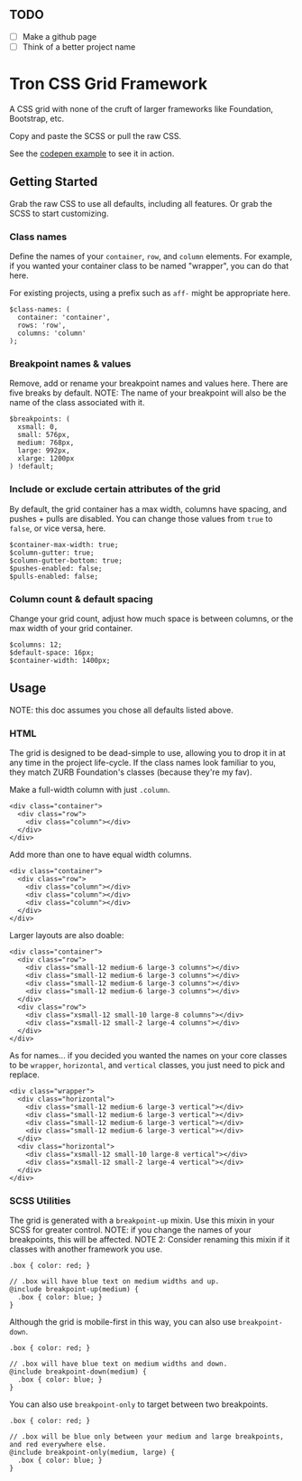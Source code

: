 ## TODO
- [ ] Make a github page
- [ ] Think of a better project name

# Tron CSS Grid Framework
A CSS grid with none of the cruft of larger frameworks like Foundation, Bootstrap, etc.

Copy and paste the SCSS or pull the raw CSS.

See the [codepen example](https://codepen.io/geotrev/pen/PWEYaB) to see it in action.

## Getting Started

Grab the raw CSS to use all defaults, including all features. Or grab the SCSS to start customizing.

### Class names

Define the names of your `container`, `row`, and `column` elements. For example, if you wanted your container class to be named "wrapper", you can do that here.

For existing projects, using a prefix such as `aff-` might be appropriate here.

```shell
$class-names: (
  container: 'container', 
  rows: 'row', 
  columns: 'column'
);
```

### Breakpoint names & values

Remove, add or rename your breakpoint names and values here. There are five breaks by default. NOTE: The name of your breakpoint will also be the name of the class associated with it.

```shell
$breakpoints: (
  xsmall: 0,
  small: 576px,
  medium: 768px,
  large: 992px,
  xlarge: 1200px
) !default;
```

### Include or exclude certain attributes of the grid

By default, the grid container has a max width, columns have spacing, and pushes + pulls are disabled. You can change those values from `true` to `false`, or vice versa, here.

```shell
$container-max-width: true;
$column-gutter: true;
$column-gutter-bottom: true;
$pushes-enabled: false;
$pulls-enabled: false;
```

### Column count & default spacing

Change your grid count, adjust how much space is between columns, or the max width of your grid container. 

```shell
$columns: 12;
$default-space: 16px;
$container-width: 1400px;
```

## Usage

NOTE: this doc assumes you chose all defaults listed above.

### HTML

The grid is designed to be dead-simple to use, allowing you to drop it in at any time in the project life-cycle. If the class names look familiar to you, they match ZURB Foundation's classes (because they're my fav).

Make a full-width column with just `.column`.

```shell
<div class="container">
  <div class="row">
    <div class="column"></div>
  </div>
</div>
```

Add more than one to have equal width columns.

```shell
<div class="container">
  <div class="row">
    <div class="column"></div>
    <div class="column"></div>
    <div class="column"></div>
  </div>
</div>
```

Larger layouts are also doable:

```shell
<div class="container">
  <div class="row">
    <div class="small-12 medium-6 large-3 columns"></div>
    <div class="small-12 medium-6 large-3 columns"></div>
    <div class="small-12 medium-6 large-3 columns"></div>
    <div class="small-12 medium-6 large-3 columns"></div>
  </div>
  <div class="row">
    <div class="xsmall-12 small-10 large-8 columns"></div>
    <div class="xsmall-12 small-2 large-4 columns"></div>
  </div>
</div>
```

As for names... if you decided you wanted the names on your core classes to be `wrapper`, `horizontal`, and `vertical` classes, you just need to pick and replace.

```shell
<div class="wrapper">
  <div class="horizontal">
    <div class="small-12 medium-6 large-3 vertical"></div>
    <div class="small-12 medium-6 large-3 vertical"></div>
    <div class="small-12 medium-6 large-3 vertical"></div>
    <div class="small-12 medium-6 large-3 vertical"></div>
  </div>
  <div class="horizontal">
    <div class="xsmall-12 small-10 large-8 vertical"></div>
    <div class="xsmall-12 small-2 large-4 vertical"></div>
  </div>
</div>
```

### SCSS Utilities

The grid is generated with a `breakpoint-up` mixin. Use this mixin in your SCSS for greater control. NOTE: if you change the names of your breakpoints, this will be affected. NOTE 2: Consider renaming this mixin if it classes with another framework you use. 

```shell
.box { color: red; }

// .box will have blue text on medium widths and up.
@include breakpoint-up(medium) {
  .box { color: blue; }
}
```

Although the grid is mobile-first in this way, you can also use `breakpoint-down`.

```shell
.box { color: red; }

// .box will have blue text on medium widths and down.
@include breakpoint-down(medium) {
  .box { color: blue; }
}
```

You can also use `breakpoint-only` to target between two breakpoints.

```shell
.box { color: red; }

// .box will be blue only between your medium and large breakpoints, and red everywhere else.
@include breakpoint-only(medium, large) {
  .box { color: blue; } 
}
```
